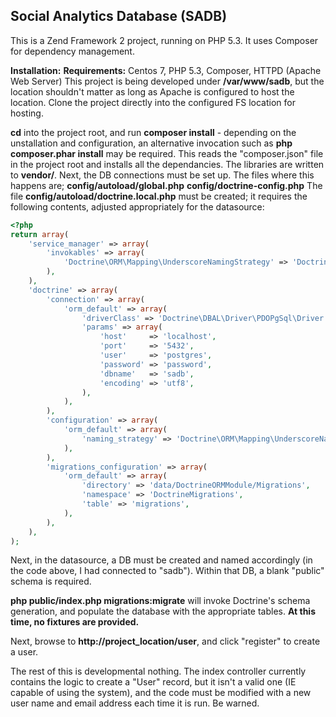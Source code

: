 <h2><b>Social Analytics Database (SADB)</b></h2>
This is a Zend Framework 2 project, running on PHP 5.3.  It uses Composer for dependency management.

<strong><b>Installation:</b></strong>
<strong>Requirements:</strong> Centos 7, PHP 5.3, Composer, HTTPD (Apache Web Server)
This project is being developed under <b>/var/www/sadb</b>, but the location shouldn't matter as long as Apache is configured to host the location.  Clone the project directly into the configured FS location for hosting.

<b>cd</b> into the project root, and run
<b>composer install</b> - depending on the unstallation and configuration, an alternative invocation such as <b>php composer.phar install</b> may be required.  This reads the "composer.json" file in the project root and installs all the dependancies.  The libraries are written to <b>vendor/</b>.
Next, the DB connections must be set up.  The files where this happens are;
<strong>config/autoload/global.php</strong>
<strong>config/doctrine-config.php</strong>
The file <strong>config/autoload/doctrine.local.php</strong> must be created; it requires the following contents, adjusted appropriately for the datasource:
```php
<?php
return array(
    'service_manager' => array(
        'invokables' => array(
            'Doctrine\ORM\Mapping\UnderscoreNamingStrategy' => 'Doctrine\ORM\Mapping\UnderscoreNamingStrategy',
        ),
    ),
    'doctrine' => array(
        'connection' => array(
            'orm_default' => array(
                'driverClass' => 'Doctrine\DBAL\Driver\PDOPgSql\Driver',
                'params' => array(
                    'host'     => 'localhost',
                    'port'     => '5432',
                    'user'     => 'postgres',
                    'password' => 'password',
                    'dbname'   => 'sadb',
                    'encoding' => 'utf8',
                ),
            ),
        ),
        'configuration' => array(            
            'orm_default' => array(
                'naming_strategy' => 'Doctrine\ORM\Mapping\UnderscoreNamingStrategy',
            ),
        ),
        'migrations_configuration' => array(
            'orm_default' => array(
                'directory' => 'data/DoctrineORMModule/Migrations',
                'namespace' => 'DoctrineMigrations',
                'table' => 'migrations',
            ),
        ),
    ),
);
```

Next, in the datasource, a DB must be created and named accordingly (in the code above, I had connected to "sadb").  Within that DB, a blank "public" schema is required.

<b>php public/index.php migrations:migrate</b> will invoke Doctrine's schema generation, and populate the database with the appropriate tables.  <b>At this time, no fixtures are provided.</b>

Next, browse to <strong>http://project_location/user</strong>, and click "register" to create a user.

The rest of this is developmental nothing.  The index controller currently contains the logic to create a "User" record, but it isn't a valid one (IE capable of using the system), and the code must be modified with a new user name and email address each time it is run.  Be warned.
